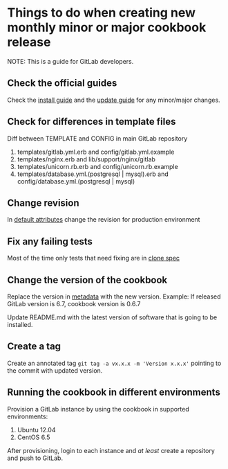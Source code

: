 # Things to do when creating new monthly minor or major cookbook release

NOTE: This is a guide for GitLab developers.

## Check the official guides

Check the [install guide](https://gitlab.com/gitlab-org/gitlab-ce/blob/master/doc/install/installation.md) and the [update guide](https://gitlab.com/gitlab-org/gitlab-ce/blob/master/doc/update/patch_versions.md) for any minor/major changes.

## Check for differences in template files

Diff between TEMPLATE and CONFIG in main GitLab repository

1. templates/gitlab.yml.erb and config/gitlab.yml.example
1. templates/nginx.erb and lib/support/nginx/gitlab
1. templates/unicorn.rb.erb and config/unicorn.rb.example
1. templates/database.yml.(postgresql | mysql).erb and config/database.yml.(postgresql | mysql)

## Change revision

In  [default attributes](https://gitlab.com/gitlab-org/cookbook-gitlab/blob/master/attributes/default.rb#L45) change the revision for production environment

## Fix any failing tests

Most of the time only tests that need fixing are in [clone spec](spec/clone_spec.rb)

## Change the version of the cookbook

Replace the version in [metadata](metadata.rb) with the new version.
Example: If released GitLab version is 6.7, cookbook version is 0.6.7

Update README.md with the latest version of software that is going to be installed.

## Create a tag

Create an annotated tag `git tag -a vx.x.x -m 'Version x.x.x'` pointing to the commit with updated version.

## Running the cookbook in different environments

Provision a GitLab instance by using the cookbook in supported environments:

1. Ubuntu 12.04
1. CentOS 6.5

After provisioning, login to each instance and *at least* create a repository and push to GitLab.

